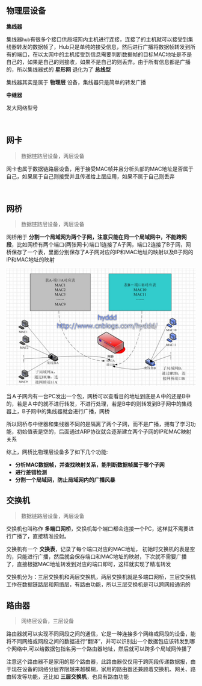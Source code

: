 ## 物理层设备

**集线器**

集线器`hub`有很多个接口供局域网内主机进行连接，连接了的主机就可以接受到集线器转发的数据帧了，Hub只是单纯的接受信息，然后进行广播将数据帧转发到所有的端口，在以太网中的主机接受到信息需要判断数据帧的目标MAC地址是不是自己的，如果是自己的则接收，如果不是自己的则丢弃。由于所有信息都是广播的，所以集线器式的 **星形网** 退化为了 **总线型** 

集线器其实是属于 **物理层** 设备，集线器只是简单的转发广播

**中继器**

发大网络型号

​    

## 网卡

> 数据链路层设备，两层设备

网卡也属于数据链路层设备，用于接受MAC帧并且分析头部的MAC地址是否属于自己，如果属于自己则接受并且传递给上层应用，如果不属于自己则丢弃

​    

## 网桥

> 数据链路层设备，两层设备

网桥用于 **分割一个局域网为两个子网，注意只能在同一个局域网中，不能跨网段**，比如网桥有两个端口(两张网卡)端口1连接了A子网，端口2连接了B子网，网桥保存了一个表，里面分别保存了A子网对应的IP和MAC地址的映射以及B子网的IP和MAC地址的映射

![](https://raw.githubusercontent.com/biningo/cdn/master/img1/bridge.jpg)

当Ａ子网内有一台PC发出一个包，网桥可以查看目的地址到底是Ａ中的还是B中的，若是Ａ中的就不进行转发，不进行处理，若是B中的则转发到B子网中的集线器上，B子网中的集线器就会进行广播，网桥

所以网桥与中继器和集线器不同的是隔离了两个子网，而不是广播，拥有了学习功能，初始值表是空的，后面通过ARP协议就会逐渐建立两个子网的IP和MAC映射关系

综上，网桥比物理层设备多了如下几个功能:

- **分析MAC数据帧，并查找映射关系，能判断数据帧属于哪个子网**
- **进行差错检测**
- **分割一个局域网，防止局域网内的广播风暴**

   

## 交换机

> 数据链路层设备，两层设备

交换机也叫称作 **多端口网桥**，交换机每个端口都会连接一个PC，这样就不需要进行广播了，直接精准投射。

交换机有一个 **交换表**，记录了每个端口对应的MAC地址， 初始时交换机的表是空的，只能进行广播，然后就会保存端口和MAC地址的映射，下次就不需要广播了，直接根据MAC地址转发到对应的端口即可，这样就实现了精准转发

交换机分为：三层交换机和两层交换机，两层交换机就是多端口网桥，三层交换机工作在数据链路层和网络层，有路由功能，所以三层交换机是可以跨网段通讯的

   

## 路由器

> 网络层设备，三层设备

路由器就可以实现不同网段之间的通信，它是一种连接多个网络或网段的设备，能将不同网络或网段之间的数据进行“翻译”，并可以识别出一个数据包应该转发到哪个网络中,可以给数据包指名另一个路由器地址，然后就可以跨多个局域网传播了

注意这个路由器不是家用的那个路由器，此路由器仅仅用于跨网段传递数据报，由于现在设备的网络分层界限越来越模糊，家用的路由器还兼顾着交换机、网关、路由转发等功能，还比如 **三层交换机**，也具有路由功能